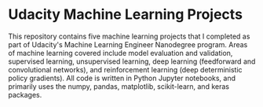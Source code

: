 # Udacity Machine Learning Projects

This repository contains five machine learning projects that I completed as part of Udacity's Machine Learning Engineer Nanodegree program. Areas of machine learning covered include model evaluation and validation, supervised learning, unsupervised learning, deep learning (feedforward and convolutional networks), and reinforcement learning (deep deterministic policy gradients). All code is written in Python Jupyter notebooks, and primarily uses the numpy, pandas, matplotlib, scikit-learn, and keras packages.  
